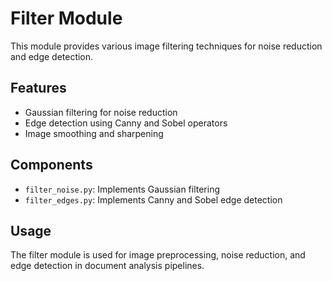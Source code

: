 # Filter Module

This module provides various image filtering techniques for noise reduction and edge detection.

## Features
- Gaussian filtering for noise reduction
- Edge detection using Canny and Sobel operators
- Image smoothing and sharpening

## Components
- `filter_noise.py`: Implements Gaussian filtering
- `filter_edges.py`: Implements Canny and Sobel edge detection

## Usage
The filter module is used for image preprocessing, noise reduction, and edge detection in document analysis pipelines.
